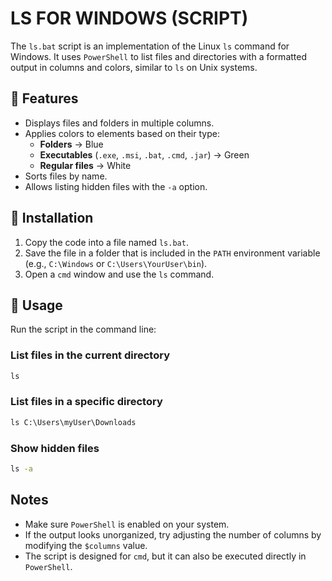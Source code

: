 # LS FOR WINDOWS (SCRIPT)
The `ls.bat` script is an implementation of the Linux `ls` command for Windows. It uses `PowerShell` to list files and directories with a formatted output in columns and colors, similar to `ls` on Unix systems.

## 🧰 Features
- Displays files and folders in multiple columns.
- Applies colors to elements based on their type:
  - **Folders** → Blue
  - **Executables** (`.exe`, `.msi`, `.bat`, `.cmd`, `.jar`) → Green
  - **Regular files** → White
- Sorts files by name.
- Allows listing hidden files with the `-a` option.

## 🔩 Installation
1. Copy the code into a file named `ls.bat`.
2. Save the file in a folder that is included in the `PATH` environment variable (e.g., `C:\Windows` or `C:\Users\YourUser\bin`).
3. Open a `cmd` window and use the `ls` command.

## 👤 Usage
Run the script in the command line:

### List files in the current directory
```cmd
ls
```

### List files in a specific directory
```cmd
ls C:\Users\myUser\Downloads
```

### Show hidden files
```cmd
ls -a
```

## Notes
- Make sure `PowerShell` is enabled on your system.
- If the output looks unorganized, try adjusting the number of columns by modifying the `$columns` value.
- The script is designed for `cmd`, but it can also be executed directly in `PowerShell`.

